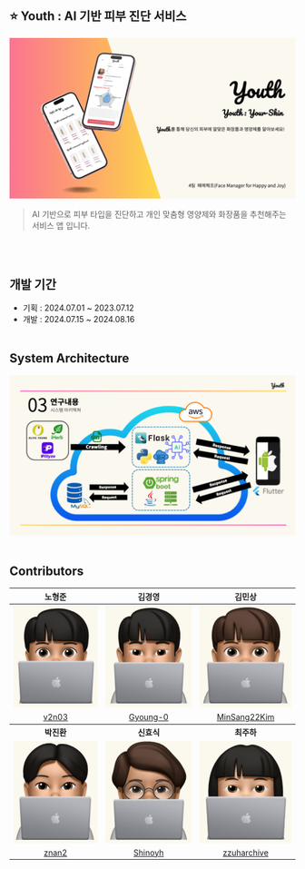 ## ⭐ Youth : AI 기반 피부 진단 서비스

![메인페이지](/profile/images/main.png)
> AI 기반으로 피부 타입을 진단하고 개인 맞춤형 영양제와 화장품을 추천해주는 서비스 앱 입니다.

</br></br>


## 개발 기간

* 기획 : 2024.07.01 ~ 2023.07.12
* 개발 : 2024.07.15 ~ 2024.08.16
</br></br>


## System Architecture

![시스템 아키텍처](/profile/images/system-architecture.png)
</br></br>


## Contributors 

<table>
<thead>
<tr>
<th align="center">노형준</th>
<th align="center">김경영</th>
<th align="center">김민상</th>
</tr>
</thead>
<tbody>
<tr>
<td align="center"><a target="_blank" rel="noopener noreferrer nofollow" href="https://github.com/v2n03">
  <img src="/profile/images/avatars/노형준.png" alt="노형준" width="180" height="180" style="max-width: 100%;"></a></td>
<td align="center"><a target="_blank" rel="noopener noreferrer nofollow" href="https://github.com/Gyoung-0">
  <img src="/profile/images/avatars/김경영.png" alt="김경영" width="180" height="180" style="max-width: 100%;"></a></td>
<td align="center"><a target="_blank" rel="noopener noreferrer nofollow" href="https://github.com/MinSang22Kim">
  <img src="/profile/images/avatars/김민상.png" alt="김민상" width="180" height="180" style="max-width: 100%;"></a></td>
</tr>
<tr>
<td align="center"><a href="https://github.com/v2n03">v2n03</a></td>
<td align="center"><a href="https://github.com/Gyoung-0">Gyoung-0</a></td>
<td align="center"><a href="https://github.com/MinSang22Kim">MinSang22Kim</a></td>
</tr>
<tr>
<th align="center">박진환</th>
<th align="center">신효식</th>
<th align="center">최주하</th>
</tr>
<tr>
<td align="center"><a target="_blank" rel="noopener noreferrer nofollow" href="https://github.com/znan2">
  <img src="/profile/images/avatars/박진환.png" alt="박진환" width="180" height="180" style="max-width: 100%;"></a></td>
<td align="center"><a target="_blank" rel="noopener noreferrer nofollow" href="https://github.com/Shinoyh">
  <img src="/profile/images/avatars/신효식.png" alt="신효식" width="180" height="180" style="max-width: 100%;"></a></td>
<td align="center"><a target="_blank" rel="noopener noreferrer nofollow" href="https://github.com/zzuharchive">
  <img src="/profile/images/avatars/최주하.png" alt="최주하" width="180" height="180" style="max-width: 100%;"></a></td>
</tr>
<tr>
<td align="center"><a href="https://github.com/znan2">znan2</a></td>
<td align="center"><a href="https://github.com/Shinoyh">Shinoyh</a></td>
<td align="center"><a href="https://github.com/zzuharchive">zzuharchive</a></td>
</tr>
</tbody>
</table>
